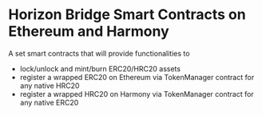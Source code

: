 # Horizon Bridge Smart Contracts on Ethereum and Harmony
A set smart contracts that will provide functionalities to
* lock/unlock and mint/burn ERC20/HRC20 assets
* register a wrapped ERC20 on Ethereum via TokenManager contract for any native HRC20
* register a wrapped HRC20 on Harmony via TokenManager contract for any native ERC20 


